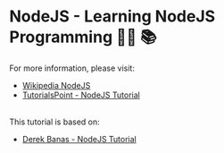 # NodeJS - Learning NodeJS Programming 👨‍💻 📚

For more information, please visit: <br/>
<ul>
  <li><a href="https://pt.wikipedia.org/wiki/Node.js">Wikipedia NodeJS</a></li>
  <li><a href="">TutorialsPoint - NodeJS Tutorial</a></li>
</ul>
</br>
This tutorial is based on:
<ul>
  <li><a href="https://www.youtube.com/playlist?list=PLGLfVvz_LVvSpxyVx5XcprEgvhJ1BzruD">Derek Banas - NodeJS Tutorial</a></li>
</ul>

